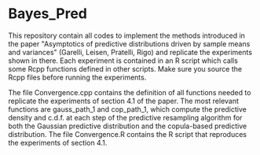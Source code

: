 # Bayes_Pred
This repository contain all codes to implement the methods introduced in the paper "Asymptotics of predictive distributions driven by sample means and variances" (Garelli, Leisen, Pratelli, Rigo) and replicate the experiments shown in there. Each experiment is contained in an R script which calls some Rcpp functions defined in other scripts. Make sure you source the Rcpp files before running the experiments.

The file Convergence.cpp contains the definition of all functions needed to replicate the experiments of section 4.1 of the paper. The most relevant functions are gauss_path_1 and cop_path_1, which compute the predictive density and c.d.f. at each step of the predictive resampling algorithm for both the Gaussian predictive distribution and the copula-based predictive distribution. The file Convergence.R contains the R script that reproduces the experiments of section 4.1. 
